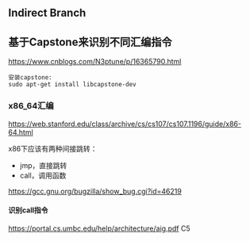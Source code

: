 
## Indirect Branch  


## 基于Capstone来识别不同汇编指令  
https://www.cnblogs.com/N3ptune/p/16365790.html 

```
安装capstone:
sudo apt-get install libcapstone-dev
```

### x86_64汇编  
https://web.stanford.edu/class/archive/cs/cs107/cs107.1196/guide/x86-64.html

x86下应该有两种间接跳转：  
- jmp，直接跳转
- call，调用函数

https://gcc.gnu.org/bugzilla/show_bug.cgi?id=46219


#### 识别call指令  
https://portal.cs.umbc.edu/help/architecture/aig.pdf 
C5

